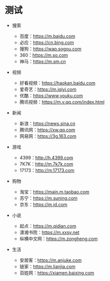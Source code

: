 # 测试

- 搜索

    - 百度：https://m.baidu.com
    - 必应：https://cn.bing.com
    - 搜狗：https://wap.sogou.com
    - 360：https://m.so.com
    - 神马：https://m.sm.cn

- 视频

    - 好看视频：https://haokan.baidu.com
    - 爱奇艺：https://m.iqiyi.com
    - 优酷：https://www.youku.com
    - 腾讯视频：https://m.v.qq.com/index.html

- 新闻

    - 新浪：https://news.sina.cn
    - 腾讯网：https://xw.qq.com
    - 网易网：https://3g.163.com

- 游戏

    - 4399：http://h.4399.com
    - 7K7K：http://m.7k7k.com
    - 17173：http://m.17173.com

- 购物

    - 淘宝：https://main.m.taobao.com
    - 苏宁：https://m.suning.com
    - 京东：https://m.jd.com

- 小说

    - 起点：https://m.qidian.com
    - 潇湘书院：https://m.xxsy.net
    - 纵横中文网：https://m.zongheng.com

- 生活

    - 安居客：https://m.anjuke.com
    - 链家：https://m.lianjia.com
    - 百姓网：https://xiamen.baixing.com
